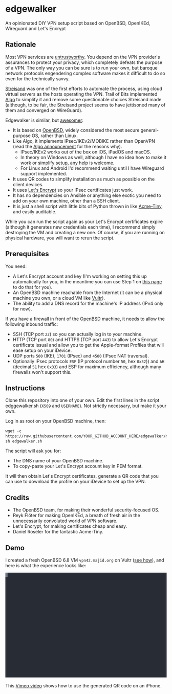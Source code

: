 # edgewalker
An opinionated DIY VPN setup script based on OpenBSD, OpenIKEd, Wireguard and Let's Encrypt

## Rationale

Most VPN services are [untrustworthy](https://mjtsai.com/blog/2019/07/16/most-free-vpn-apps-secretly-owned-by-china/). You depend on the VPN provider's assurances to protect your privacy, which completely defeats the purpose of a VPN. The only way you can be sure is to run your own, but baroque network protocols engendering complex software makes it difficult to do so even for the technically savvy.

[Streisand](https://github.com/StreisandEffect/streisand) was one of the first efforts to automate the process, using cloud virtual servers as the hosts operating the VPN. Trail of Bits implemented [Algo](https://blog.trailofbits.com/2016/12/12/meet-algo-the-vpn-that-works/) to simplify it and remove some questionable choices Streisand made (although, to be fair, the Streisand project seems to have jettisoned many of them and converged on WireGuard).

Edgewalker is similar, but [awesomer](https://xkcd.com/483/):

* It is based on [OpenBSD](https://www.openbsd.org/), widely considered the most secure general-purpose OS, rather than Linux.
* Like Algo, it implements IPsec/IKEv2/MOBIKE rather than OpenVPN (read the [Algo announcement](https://blog.trailofbits.com/2016/12/12/meet-algo-the-vpn-that-works/) for the reasons why).
  * IPsec/IKEv2 works out of the box on iOS, iPadOS and macOS.
  * In theory on Windows as well, although I have no idea how to make it work or simplify setup, any help is welcome.
  * For Linux and Android I'd recommend waiting until I have Wireguard support implemented.
* It uses QR codes to simplify installation as much as possible on the client devices.
* It uses [Let's Encrypt](https://letsencrypt.org/) so your IPsec certificates just work.
* It has no dependencies on Ansible or anything else exotic you need to add on your own machine, other than a SSH client.
* It is just a shell script with little bits of Python thrown in like [Acme-Tiny](https://github.com/diafygi/acme-tiny), and easily auditable.

While you can run the script again as your Let's Encrypt certificates expire (although it generates new credentials each time), I recommend simply destroying the VM and creating a new one. Of course, if you are running on physical hardware, you will want to rerun the script.

## Prerequisites

You need:

* A Let's Encrypt account and key (I'm working on setting this up automatically for you, in the meantime you can use Step 1 on [this page](https://gethttpsforfree.com/) to do that for you).
* An OpenBSD machine reachable from the Internet (it can be a physical machine you own, or a cloud VM like [Vultr](https://www.vultr.com/)).
* The ability to add a DNS record for the machine's IP address (IPv4 only for now).

If you have a firewall in front of the OpenBSD machine, it needs to allow the following inbound traffic:

* SSH (TCP port `22`) so you can actually log in to your machine.
* HTTP (TCP port `80`) and HTTPS (TCP port `443`) to allow Let's Encrypt certificate issual and allow you to get the Apple-format Profiles that will ease setup on your iDevice.
* UDP ports `500` (IKE), `1701` (IPsec) and `4500` (IPsec NAT traversal).
* Optionally IPsec protocols `ESP` (IP protocol number `50`, hex `0x32`)) and `AH` (decimal `51` hex `0x33`) and ESP for maximum efficiency, although many firewalls won't support this.

## Instructions

Clone this repository into one of your own.
Edit the first lines in the script edggewalker.sh (`X509` and `USERNAME`). Not strictly necessary, but make it your own.

Log in as root on your OpenBSD machine, then:

```
wget -c https://raw.githubusercontent.com/YOUR_GITHUB_ACCOUNT_HERE/edgewalker/main/edgewalker.sh
sh edgewalker.sh
```

The script will ask you for:

* The DNS name of your OpenBSD machine.
* To copy-paste your Let's Encrypt account key in PEM format.

It will then obtain Let's Encrypt certificates, generate a QR code that you can use to download the profile on your iDevice to set up the VPN.

## Credits

* The OpenBSD team, for making their wonderful security-focused OS.
* Reyk Flöter for making OpenIKEd, a breath of fresh air in the unnecessarily convoluted world of VPN software.
* Let's Encrypt, for making certificates cheap and easy.
* Daniel Roseler for the fantastic Acme-Tiny.

## Demo

I created a fresh OpenBSD 6.8 VM `vpn42.majid.org` on Vultr ([see how](https://vimeo.com/485215180)), and here is what the experience looks like:

![Sample run of Edgewalker](edgewalker.svg)

This [Vimeo video](https://vimeo.com/485183891) shows how to use the generated QR code on an iPhone.
